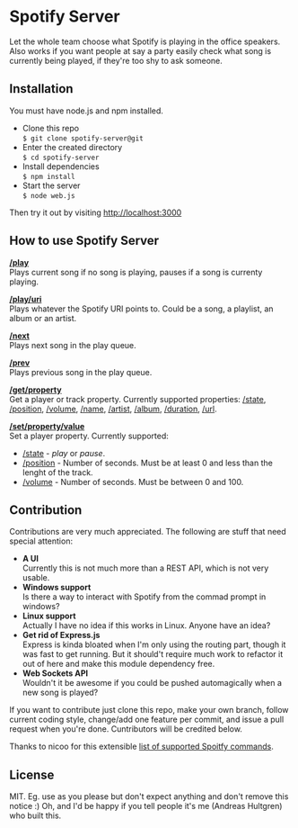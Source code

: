 # Spotify Server

Let the whole team choose what Spotify is playing in the office speakers.
Also works if you want people at say a party easily check what song is currently being played, if they're too shy to ask someone.

## Installation

You must have node.js and npm installed.

* Clone this repo  
    `$ git clone spotify-server@git`
* Enter the created directory  
    `$ cd spotify-server`
* Install dependencies  
    `$ npm install`
* Start the server  
    `$ node web.js`

Then try it out by visiting [http://localhost:3000](http://localhost:3000)

## How to use Spotify Server

**[/play](http://localhost:3000/play)**  
Plays current song if no song is playing, pauses if a song is currenty playing.

**[/play/uri](http://localhost:3000/play/spotify:track:3Y2nz1ySBZ9Wg0kv9Cuc3Q)**  
Plays whatever the Spotify URI points to. Could be a song, a playlist, an album or an artist.

**[/next](http://localhost:3000/next)**  
Plays next song in the play queue.

**[/prev](http://localhost:3000/prev)**  
Plays previous song in the play queue.

**[/get/property](http://localhost:3000/get/name)**  
Get a player or track property. Currently supported properties: [/state][get1], [/position][get2], [/volume][get3], [/name][get4], [/artist][get5], [/album][get6], [/duration][get7], [/url][get8].

**[/set/property/value](http://localhost:3000/set/volume/50)**  
Set a player property. Currently supported:

* [/state][set1] - _play_ or _pause_.
* [/position][set2] - Number of seconds. Must be at least 0 and less than the lenght of the track.
* [/volume][set3] - Number of seconds. Must be between 0 and 100.

## Contribution

Contributions are very much appreciated. The following are stuff that need special attention:

* **A UI**  
Currently this is not much more than a REST API, which is not very usable.
* **Windows support**  
Is there a way to interact with Spotify from the commad prompt in windows?
* **Linux support**  
Actually I have no idea if this works in Linux. Anyone have an idea?
* **Get rid of Express.js**  
Express is kinda bloated when I'm only using the routing part, though it was fast to get running. But it should't require much work to refactor it out of here and make this module dependency free.
* **Web Sockets API**  
Wouldn't it be awesome if you could be pushed automagically when a new song is played?

If you want to contribute just clone this repo, make your own branch, follow current coding style, change/add one feature per commit, and issue a pull request when you're done. Cuntributors will be credited below.

Thanks to nicoo for this extensible [list of supported Spoitfy commands](http://www.instructables.com/id/RFID-Controls-for-Spotify-on-OSX-using-hacked-Mir/step3/Spotify-osascript-commands/).

[get1]: http://localhost:3000/get/state
[get2]: http://localhost:3000/get/position
[get3]: http://localhost:3000/get/volume
[get4]: http://localhost:3000/get/name
[get5]: http://localhost:3000/get/artist
[get6]: http://localhost:3000/get/album
[get7]: http://localhost:3000/get/duration
[get8]: http://localhost:3000/get/url

[set1]: http://localhost:3000/set/state/pause
[set2]: http://localhost:3000/set/position/200
[set3]: http://localhost:3000/set/volume/50

## License

MIT. Eg. use as you please but don't expect anything and don't remove this notice :)
Oh, and I'd be happy if you tell people it's me (Andreas Hultgren) who built this.